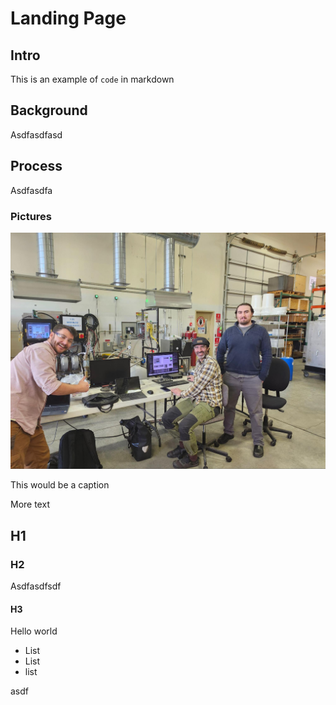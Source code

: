 <!-----

You have some errors, warnings, or alerts. If you are using reckless mode, turn it off to see inline alerts.
* ERRORs: 0
* WARNINGs: 0
* ALERTS: 1

Conversion time: 0.633 seconds.


Using this Markdown file:

1. Paste this output into your source file.
2. See the notes and action items below regarding this conversion run.
3. Check the rendered output (headings, lists, code blocks, tables) for proper
   formatting and use a linkchecker before you publish this page.

Conversion notes:

* Docs to Markdown version 1.0β36
* Tue May 14 2024 22:46:46 GMT-0700 (PDT)
* Source doc: Landing Page
* This document has images: check for >>>>>  gd2md-html alert:  inline image link in generated source and store images to your server. NOTE: Images in exported zip file from Google Docs may not appear in  the same order as they do in your doc. Please check the images!

----->


# Landing Page


## Intro

This is an example of `code` in markdown


## Background

Asdfasdfasd


## Process

Asdfasdfa


### Pictures



![alt_text](images/image1.jpg "image_tooltip")


This would be a caption

More text


## H1


### H2

Asdfasdfsdf


#### H3

Hello world



* List
* List
* list

asdf
